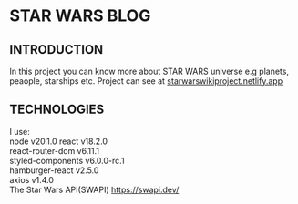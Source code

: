 # STAR WARS BLOG
## INTRODUCTION
In this project you can know more about STAR WARS universe e.g planets, peaople, starships etc.
Project can see at <a href="starwarswikiproject.netlify.app">starwarswikiproject.netlify.app</a><br />
## TECHNOLOGIES
I use: <br />
node  v20.1.0
react v18.2.0  <br />
react-router-dom v6.11.1  <br />
styled-components v6.0.0-rc.1 <br />
hamburger-react v2.5.0 <br />
axios v1.4.0 <br />
The Star Wars API(SWAPI) https://swapi.dev/ <br />